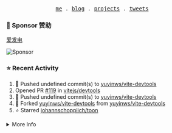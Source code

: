 <p align="center">
  <samp>
    <a href="https://yuy1n.io">me</a> .
    <a href="https://yuy1n.io/blog">blog</a> .
    <a href="https://yuy1n.io/projects">projects</a> .
    <a href="https://twitter.com/yuyinws">tweets</a>
  </samp>
</p>

### 💖 Sponsor 赞助

[爱发电](https://afdian.com/a/yuyinws)

![Sponsor](https://cdn.jsdelivr.net/gh/yuyinws/sponsors/sponsorkit/sponsors.svg)

### ⭐️ Recent Activity
<!--START_SECTION:activity-->
1. 💪 Pushed undefined commit(s) to [yuyinws/vite-devtools](https://github.com/yuyinws/vite-devtools)<br>
2. Opened PR [#119](undefined) in [vitejs/devtools](https://github.com/vitejs/devtools)<br>
3. 💪 Pushed undefined commit(s) to [yuyinws/vite-devtools](https://github.com/yuyinws/vite-devtools)<br>
4. 🍴 Forked [yuyinws/vite-devtools](https://github.com/yuyinws/vite-devtools) from [yuyinws/vite-devtools](https://github.com/yuyinws/vite-devtools)<br>
5. ⭐️ Starred [johannschopplich/toon](https://github.com/johannschopplich/toon)<br>
<!--END_SECTION:activity-->

<details>
  <summary>
  More Info
  </summary>

[![wakatime](https://wakatime.com/badge/user/51143705-a99d-4e70-b101-fd9e1cb44e71.svg)](https://wakatime.com/@51143705-a99d-4e70-b101-fd9e1cb44e71)

<img src="https://cdn.jsdelivr.net/gh/yuyinws/yuyinws/gitmand.svg" />
<br />
<img src="https://card.yuy1n.io/card/76561198340841543/dark,bg-game-1850570" />
<br />
<img src="https://cdn.jsdelivr.net/gh/yuyinws/yuyinws/github-metrics.svg" />
</details>
